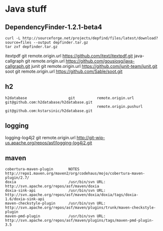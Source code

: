 # Java stuff

## DependencyFinder-1.2.1-beta4
    curl -L http://sourceforge.net/projects/depfind/files/latest/download?source=files --output depfinder.tar.gz
    tar zxf depfinder.tar.gz

itextpdf                     git          remote.origin.url      https://github.com/itext/itextpdf.git
java-callgraph               git          remote.origin.url      https://github.com/gousiosg/java-callgraph.git
junit                        git          remote.origin.url      https://github.com/junit-team/junit.git
soot                         git          remote.origin.url      https://github.com/Sable/soot.git

## h2
    h2database                   git          remote.origin.url      git@github.com:h2database/h2database.git
                                              remote.origin.pushurl  git@github.com:kstarsinic/h2database.git
## logging
  logging-log4j2               git          remote.origin.url      http://git-wip-us.apache.org/repos/asf/logging-log4j2.git

## maven
    cobertura-maven-plugin       NOTES        http://repo1.maven.org/maven2/org/codehaus/mojo/cobertura-maven-plugin/2.7/
    doxia                        /usr/bin/svn URL: http://svn.apache.org/repos/asf/maven/doxia
    doxia-sink-api               /usr/bin/svn URL: http://svn.apache.org/repos/asf/maven/doxia/doxia/tags/doxia-1.6/doxia-sink-api
    maven-checkstyle-plugin      /usr/bin/svn URL: http://svn.apache.org/repos/asf/maven/plugins/trunk/maven-checkstyle-plugin
    maven-pmd-plugin             /usr/bin/svn URL: http://svn.apache.org/repos/asf/maven/plugins/tags/maven-pmd-plugin-3.5


